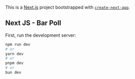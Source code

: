 This is a [Next.js](https://nextjs.org/) project bootstrapped with [`create-next-app`](https://github.com/vercel/next.js/tree/canary/packages/create-next-app).

## Next JS - Bar Poll

First, run the development server:

```bash
npm run dev
# or
yarn dev
# or
pnpm dev
# or
bun dev
```
